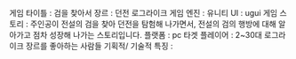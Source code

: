 게임 타이틀 : 검을 찾아서 
장르 : 던전 로그라이크 게임 
엔진 : 유니티 
UI : ugui
게임 스토리 : 주인공이 전설의 검을 찾아 던전을 탐험해 나가면서, 
             전설의 검의 행방에 대해 알아가고 점차 성장해 나가는 스토리입니다.
플랫폼 : pc 
타겟 플레이어 : 2~30대 로그라이크 장르를 좋아하는 사람들 
기획적/ 기술적 특징 : 
